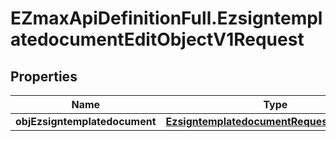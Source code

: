 # EZmaxApiDefinitionFull.EzsigntemplatedocumentEditObjectV1Request

## Properties

Name | Type | Description | Notes
------------ | ------------- | ------------- | -------------
**objEzsigntemplatedocument** | [**EzsigntemplatedocumentRequestCompound**](EzsigntemplatedocumentRequestCompound.md) |  | 


